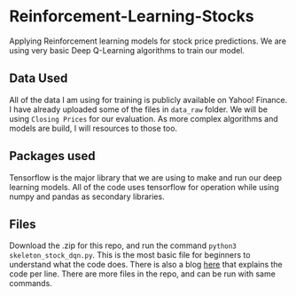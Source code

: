 # Reinforcement-Learning-Stocks
Applying Reinforcement learning models for stock price predictions. We are using very basic Deep Q-Learning algorithms to train our model.

## Data Used
All of the data I am using for training is publicly available on Yahoo! Finance. I have already uploaded some of the files in   `data_raw` folder. We will be using `Closing Prices` for our evaluation. As more complex algorithms and models are build, I will resources to those too.

## Packages used
Tensorflow is the major library that we are using to make and run our deep learning models. All of the code uses tensorflow for operation while using numpy and pandas as secondary libraries.

## Files
Download the .zip for this repo, and run the command `python3 skeleton_stock_dqn.py`. This is the most basic file for beginners to understand what the code does. There is also a blog [here]() that explains the code per line. There are more files in the repo, and can be run with same commands. 
